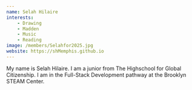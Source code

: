 ```yaml
---
name: Selah Hilaire
interests: 
    - Drawing
    - Madden
    - Music
    - Reading
image: /members/Selahfor2025.jpg
website: https://shMemphis.github.io
---
```


My name is Selah Hilaire. I am a junior from The Highschool for Global Citizenship. I am in the Full-Stack Development pathway at the Brooklyn STEAM Center.